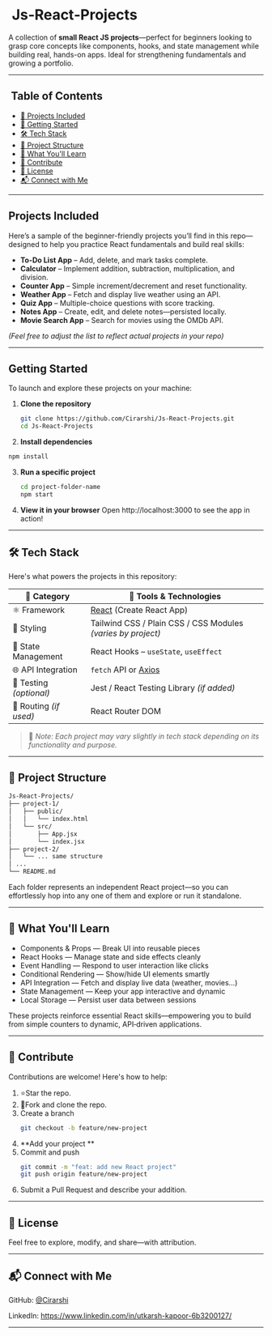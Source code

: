 # ​ Js‑React‑Projects

A collection of **small React JS projects**—perfect for beginners looking to grasp core concepts like components, hooks, and state management while building real, hands-on apps. Ideal for strengthening fundamentals and growing a portfolio.

---

##  ​ Table of Contents

- [📝 Projects Included](#-projects-included)  
- [🚀 Getting Started](#-getting-started)  
- [🛠 Tech Stack](#-tech-stack)  
- [📁 Project Structure](#-project-structure)  
- [🎯 What You'll Learn](#-what-youll-learn)  
- [🤝 Contribute](#-contribute)  
- [📄 License](#-license)
- [📬 Connect with Me](#-connect-with-me)

---

##  Projects Included

Here’s a sample of the beginner-friendly projects you’ll find in this repo—designed to help you practice React fundamentals and build real skills:

- **To-Do List App** – Add, delete, and mark tasks complete.  
- **Calculator** – Implement addition, subtraction, multiplication, and division.  
- **Counter App** – Simple increment/decrement and reset functionality.  
- **Weather App** – Fetch and display live weather using an API.  
- **Quiz App** – Multiple-choice questions with score tracking.  
- **Notes App** – Create, edit, and delete notes—persisted locally.  
- **Movie Search App** – Search for movies using the OMDb API.  

*(Feel free to adjust the list to reflect actual projects in your repo)*

---

##  Getting Started

To launch and explore these projects on your machine:

1. **Clone the repository**
   ```bash
   git clone https://github.com/Cirarshi/Js-React-Projects.git
   cd Js-React-Projects
   ```
2. **Install dependencies**
  ```bash
  npm install
  ```
3. **Run a specific project**
   ```bash
   cd project-folder-name
   npm start
   ```
4. **View it in your browser**
   Open http://localhost:3000 to see the app in action!

---

## 🛠 Tech Stack

Here's what powers the projects in this repository:

| 🧩 **Category**      | 🚀 **Tools & Technologies**                         |
|----------------------|-----------------------------------------------------|
| ⚛️ Framework         | [React](https://reactjs.org/) (Create React App)   |
| 🎨 Styling           | Tailwind CSS / Plain CSS / CSS Modules *(varies by project)* |
| 🔄 State Management  | React Hooks – `useState`, `useEffect`               |
| 🌐 API Integration   | `fetch` API or [Axios](https://axios-http.com/)    |
| 🧪 Testing *(optional)* | Jest / React Testing Library *(if added)*          |
| 🛑 Routing *(if used)* | React Router DOM                                  |

> 📝 *Note: Each project may vary slightly in tech stack depending on its functionality and purpose.*

---

## 📁 Project Structure

 ```bash
Js‑React‑Projects/
├── project-1/
│   ├── public/
│   │   └── index.html
│   └── src/
│       ├── App.jsx
│       └── index.jsx
├── project-2/
│   └── ... same structure
│ ...
└── README.md
```

Each folder represents an independent React project—so you can effortlessly hop into any one of them and explore or run it standalone.

---

## 🧠 What You'll Learn

- Components & Props — Break UI into reusable pieces
- React Hooks — Manage state and side effects cleanly
- Event Handling — Respond to user interaction like clicks
- Conditional Rendering — Show/hide UI elements smartly
- API Integration — Fetch and display live data (weather, movies…)
- State Management — Keep your app interactive and dynamic
- Local Storage — Persist user data between sessions

These projects reinforce essential React skills—empowering you to build from simple counters to dynamic, API‑driven applications.

---

## 🤝 Contribute

Contributions are welcome! Here's how to help:

1. ⭐Star the repo.
2. 🍴Fork and clone the repo.
3. Create a branch
   ```bash
   git checkout -b feature/new-project
   ```
4. **Add your project **
5. Commit and push
   ```bash
   git commit -m "feat: add new React project"
   git push origin feature/new-project
   ```   
6. Submit a Pull Request and describe your addition.

---

## 📄 License

Feel free to explore, modify, and share—with attribution.

---

## 📬 Connect with Me
GitHub: [@Cirarshi](https://github.com/Cirarshi)

LinkedIn: https://www.linkedin.com/in/utkarsh-kapoor-6b3200127/

---
